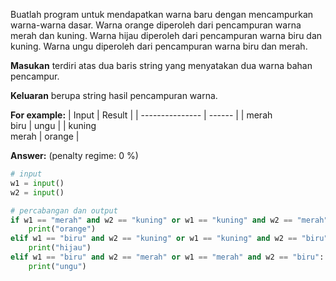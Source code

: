 Buatlah program untuk mendapatkan warna  baru dengan mencampurkan warna-warna dasar. Warna orange diperoleh dari pencampuran warna merah dan kuning. Warna hijau diperoleh dari pencampuran warna biru dan kuning. Warna ungu diperoleh dari pencampuran warna biru dan merah. 

**Masukan** terdiri atas  dua baris string yang menyatakan dua warna bahan pencampur.

**Keluaran** berupa string hasil pencampuran warna. 

**For example:**
|      Input      | Result |
| --------------- | ------ |
|  merah<br>biru  |  ungu  |
| kuning<br>merah | orange |

**Answer:** (penalty regime: 0 %)

```python
# input
w1 = input()
w2 = input()

# percabangan dan output
if w1 == "merah" and w2 == "kuning" or w1 == "kuning" and w2 == "merah":
    print("orange")
elif w1 == "biru" and w2 == "kuning" or w1 == "kuning" and w2 == "biru":
    print("hijau")
elif w1 == "biru" and w2 == "merah" or w1 == "merah" and w2 == "biru":
    print("ungu")
```
